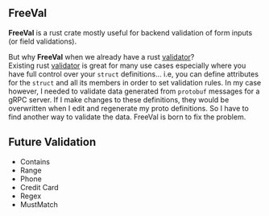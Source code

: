 ## FreeVal
**FreeVal** is a rust crate mostly useful for backend validation of form inputs (or field validations).  
  
But why **FreeVal** when we already have a rust [validator](https://github.com/Keats/validator)?  
Existing rust [validator](https://github.com/Keats/validator) is great for many use cases especially where you have full control over your ```struct``` definitions... i.e, you can define attributes for the ```struct``` and all its members in order to set validation rules. In my case however, I needed to validate data generated from ```protobuf``` messages for a gRPC server. If I make changes to these definitions, they would be overwritten when I edit and regenerate my proto definitions. So I have to find another way to validate the data. FreeVal is born to fix the problem. 

## Future Validation
* Contains
* Range
* Phone
* Credit Card
* Regex
* MustMatch